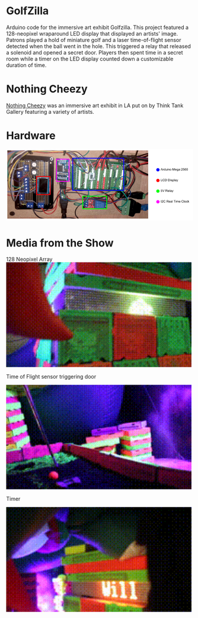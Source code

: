 # GolfZilla
Arduino code for the immersive art exhibit Golfzilla. This project featured a 128-neopixel wraparound LED display that displayed an artists' image.
Patrons played a hold of miniature golf and a laser time-of-flight sensor detected when the ball went in the hole. This triggered a relay that
released a solenoid and opened a secret door. Players then spent time in a secret room while a timer on the LED display counted down a customizable
duration of time.

# Nothing Cheezy
[Nothing Cheezy](https://thinktank.gallery/nothingcheezyartists) was an immersive art exhibit in LA put on by Think Tank Gallery featuring a variety of artists.


# Hardware
<img src="media/Golfzilla Circuit.png" alt="Your GIF" width="750">

# Media from the Show
128 Neopixel Array  
<img src="media/LED.gif" alt="Your GIF" width="500">  

Time of Flight sensor triggering door  

<img src="media/door.gif" alt="Your GIF" width="500">  

Timer  

<img src="media/timer.gif" alt="Your GIF" width="500">  




